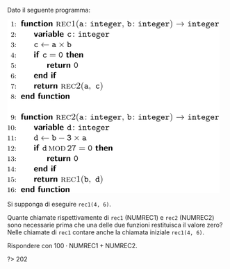 Dato il seguente programma:

![](es11.svg?s=2)

Si supponga di eseguire `rec1(4, 6)`.

Quante chiamate rispettivamente di `rec1` (NUMREC1) e `rec2` (NUMREC2) sono necessarie prima che una
delle due funzioni restituisca il valore zero? Nelle chiamate di `rec1` contare anche la chiamata iniziale
`rec1(4, 6)`.

Rispondere con $100 \cdot \text{NUMREC1} + \text{NUMREC2}$.

?> 202
